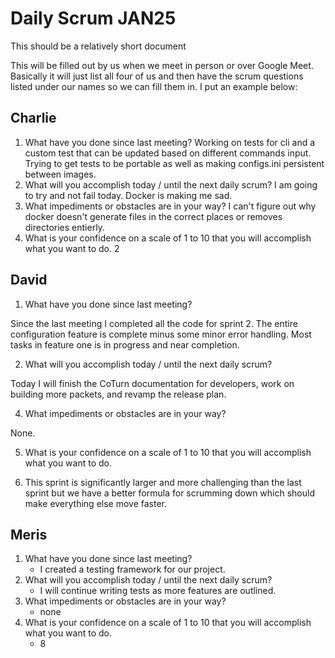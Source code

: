 # Daily Scrum JAN25

This should be a relatively short document

This will be filled out by us when we meet in person or over Google Meet. Basically it will just list all four of us and then have the scrum questions listed under our names so we can fill them in. I put an example below:

## Charlie

1. What have you done since last meeting?
Working on tests for cli and a custom test that can be updated based on different commands input. Trying to get
tests to be portable as well as making configs.ini persistent between images.
2. What will you accomplish today / until the next daily scrum?
I am going to try and not fail today. Docker is making me sad.
3. What impediments or obstacles are in your way?
I can't figure out why docker doesn't generate files in the correct places or removes directories entierly.
4. What is your confidence on a scale of 1 to 10 that you will accomplish what you want to do.
2

## David

1. What have you done since last meeting?

Since the last meeting I completed all the code for sprint 2. The entire configuration feature is complete minus some minor error handling. Most tasks in feature one is in progress and near completion.

2. What will you accomplish today / until the next daily scrum?

Today I will finish the CoTurn documentation for developers, work on building more packets, and revamp the release plan.

4. What impediments or obstacles are in your way?

None.

5. What is your confidence on a scale of 1 to 10 that you will accomplish what you want to do.

8. This sprint is significantly larger and more challenging than the last sprint but we have a better formula for scrumming down which should make everything else move faster.

## Meris

1. What have you done since last meeting?
   - I created a testing framework for our project.
3. What will you accomplish today / until the next daily scrum?
   - I will continue writing tests as more features are outlined.
5. What impediments or obstacles are in your way?
   - none
7. What is your confidence on a scale of 1 to 10 that you will accomplish what you want to do.
   - 8
